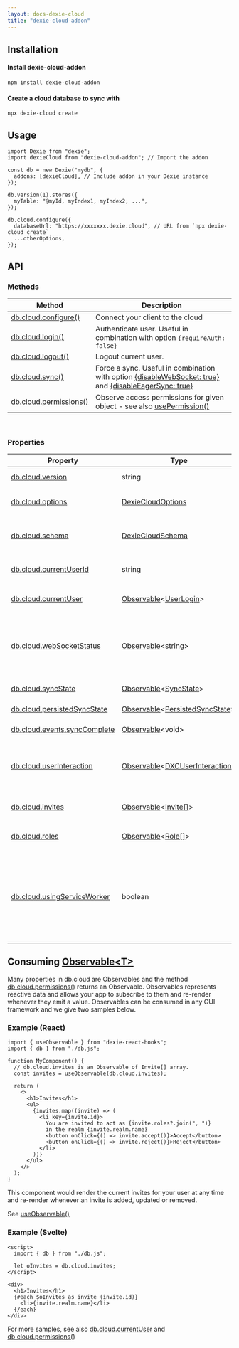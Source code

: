 ```yaml
---
layout: docs-dexie-cloud
title: "dexie-cloud-addon"
---
```


## Installation

#### Install dexie-cloud-addon

```
npm install dexie-cloud-addon
```

#### Create a cloud database to sync with

```
npx dexie-cloud create
```

## Usage

```tsx
import Dexie from "dexie";
import dexieCloud from "dexie-cloud-addon"; // Import the addon

const db = new Dexie("mydb", {
  addons: [dexieCloud], // Include addon in your Dexie instance
});

db.version(1).stores({
  myTable: "@myId, myIndex1, myIndex2, ...",
});

db.cloud.configure({
  databaseUrl: "https://xxxxxxx.dexie.cloud", // URL from `npx dexie-cloud create`
  ...otherOptions,
});
```

## API

### Methods

| Method                                             | Description                                                                                                                                                                                 |
| -------------------------------------------------- | ------------------------------------------------------------------------------------------------------------------------------------------------------------------------------------------- |
| [db.cloud.configure()](<db.cloud.configure()>)     | Connect your client to the cloud                                                                                                                                                            |
| [db.cloud.login()](<db.cloud.login()>)             | Authenticate user. Useful in combination with option `{requireAuth: false}`                                                                                                                 |
| [db.cloud.logout()](<db.cloud.logout()>)           | Logout current user.                                                                                                                                                                        |
| [db.cloud.sync()](<db.cloud.sync()>)               | Force a sync. Useful in combination with option [{disableWebSocket: true}](<db.cloud.configure()#disablewebsocket>) and [{disableEagerSync: true}](<db.cloud.configure()#disableeagersync>) |
| [db.cloud.permissions()](<db.cloud.permissions()>) | Observe access permissions for given object - see also [usePermission()](</docs/dexie-react-hooks/usePermissions()>)                                                                        |

<br>

### Properties

| Property                                                     | Type                                                                                                                                                                                                                 | Description                                                                                                                                                               |
| ------------------------------------------------------------ | -------------------------------------------------------------------------------------------------------------------------------------------------------------------------------------------------------------------- | ------------------------------------------------------------------------------------------------------------------------------------------------------------------------- |
| [db.cloud.version](db.cloud.version)                         | string                                                                                                                                                                                                               | Version of dexie-cloud-addon                                                                                                                                              |
| [db.cloud.options](db.cloud.options)                         | [DexieCloudOptions](DexieCloudOptions)                                                                                                                                                                               | Options configured using [db.cloud.configure()](<db.cloud.configure()>)                                                                                                   |
| [db.cloud.schema](db.cloud.schema)                           | [DexieCloudSchema](DexieCloudSchema)                                                                                                                                                                                 | Dexie-Cloud specific schema (complementary to dexie schema)                                                                                                               |
| [db.cloud.currentUserId](db.cloud.currentUserId)             | string                                                                                                                                                                                                               | UserID of the currently logged in user                                                                                                                                    |
| [db.cloud.currentUser](db.cloud.currentUser)                 | [Observable](https://rxjs.dev/guide/observable)&lt;[UserLogin](UserLogin)&gt;                                                                                                                                        | Observable of currently logged in user.                                                                                                                                   |
| [db.cloud.webSocketStatus](db.cloud.webSocketStatus)         | [Observable](https://rxjs.dev/guide/observable)&lt;string&gt;                                                                                                                                                        | Observable of websocket status: "not-started", "connecting", "connected", "disconnected" or "error"                                                                       |
| [db.cloud.syncState](db.cloud.syncState)                     | [Observable](https://rxjs.dev/guide/observable)&lt;[SyncState](SyncState)&gt;                                                                                                                                        | Observable of sync state                                                                                                                                                  |
| [db.cloud.persistedSyncState](db.cloud.persistedSyncState)   | [Observable](https://rxjs.dev/guide/observable)&lt;[PersistedSyncState](PersistedSyncState)&gt;                                                                                                                      | Observable of persisted sync state                                                                                                                                        |
| [db.cloud.events.syncComplete](db.cloud.events.syncComplete) | [Observable](https://rxjs.dev/guide/observable)&lt;void&gt;                                                                                                                                                          | Observable of persisted sync state                                                                                                                                        |
| [db.cloud.userInteraction](db.cloud.userInteraction)         | [Observable](https://rxjs.dev/guide/observable)&lt;[DXCUserInteraction](https://github.com/dfahlander/Dexie.js/blob/194abe82b6dc5c073652e5e86a1eed4d984a05a0/addons/dexie-cloud/src/types/DXCUserInteraction.ts)&gt; | Observable of login GUI. Use in combination with option `{customLoginGui: true}`                                                                                          |
| [db.cloud.invites](db.cloud.invites)                         | [Observable](https://rxjs.dev/guide/observable)&lt;[Invite[]](Invite)&gt;                                                                                                                                            | Observable of invites from other users to their realms                                                                                                                    |
| [db.cloud.roles](db.cloud.roles)                             | [Observable](https://rxjs.dev/guide/observable)&lt;[Role[]](Role)&gt;                                                                                                                                                | Observable of global roles in your database                                                                                                                               |
| [db.cloud.usingServiceWorker](db.cloud.usingServiceWorker)   | boolean                                                                                                                                                                                                              | Whether service worker is used or not. Depends on a combination of config options and whether a service worker that imports dexie-cloud's service worker module was found |

## Consuming [Observable&lt;T&gt;](https://rxjs.dev/guide/observable)

Many properties in db.cloud are Observables and the method [db.cloud.permissions()](<db.cloud.permissions()>) returns an Observable.
Observables represents reactive data and allows your app to subscribe to them and re-render whenever they emit a value.
Observables can be consumed in any GUI framework and we give two samples below.

### Example (React)

```tsx
import { useObservable } from "dexie-react-hooks";
import { db } from "./db.js";

function MyComponent() {
  // db.cloud.invites is an Observable of Invite[] array.
  const invites = useObservable(db.cloud.invites);

  return (
    <>
      <h1>Invites</h1>
      <ul>
        {invites.map((invite) => (
          <li key={invite.id}>
            You are invited to act as {invite.roles?.join(", ")}
            in the realm {invite.realm.name}
            <button onClick={() => invite.accept()}>Accept</button>
            <button onClick={() => invite.reject()}>Reject</button>
          </li>
        ))}
      </ul>
    </>
  );
}
```

This component would render the current invites for your user at any time and re-render whenever an invite is added, updated or removed.

See [useObservable()](</docs/dexie-react-hooks/useObservable()>)

### Example (Svelte)

```svelte
<script>
  import { db } from "./db.js";

  let oInvites = db.cloud.invites;
</script>

<div>
  <h1>Invites</h1>
  {#each $oInvites as invite (invite.id)}
    <li>{invite.realm.name}</li>
  {/each}
</div>
```

For more samples, see also [db.cloud.currentUser](db.cloud.currentUser) and [db.cloud.permissions()](<db.cloud.permissions()>)

